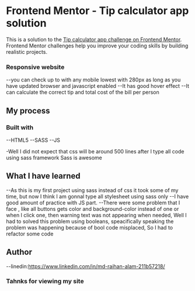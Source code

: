 # Frontend Mentor - Tip calculator app solution

This is a solution to the [Tip calculator app challenge on Frontend Mentor](https://www.frontendmentor.io/challenges/tip-calculator-app-ugJNGbJUX). Frontend Mentor challenges help you improve your coding skills by building realistic projects.

### Responsive website
--you can check up to with any mobile lowest with 280px as long
  as you have updated browser and javascript enabled
--It has good hover effect
--It can calculate the correct tip and total cost of the bill per 
  person

## My process

### Built with

--HTML5
--SASS
--JS

-Well I did not expect that css will be around 500 lines after I type all code using sass framework Sass is awesome 

## What I have learned

--As this is my first project using sass instead of css it took some of my time, but now I think I am gonnal type all stylesheet using sass only
--I have good amount of practice with JS part.
--There were some problem that I face , like all buttons gets color and background-color instead of one or when I click one, then warning text was
  not appearing when needed, Well I had to solved this problem using booleans, speacifically speaking the problem was happening because of bool code misplaced, So I had to refactor some code

## Author

--linedin:https://www.linkedin.com/in/md-raihan-alam-211b57218/

### Tahnks for viewing my site
